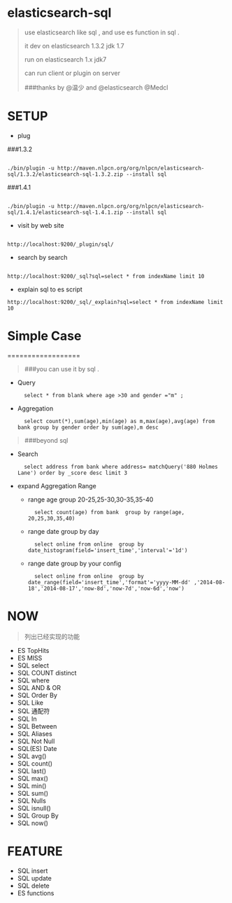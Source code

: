 elasticsearch-sql
=================

> use elasticsearch like sql , and use es function in sql .
>  
> it dev on elasticsearch 1.3.2 jdk 1.7
> 
> run on elasticsearch 1.x jdk7
>
> can run client or plugin on server
> 
> ###thanks by @温少 and @elasticsearch @Medcl 


# SETUP 

* plug

###1.3.2
````

./bin/plugin -u http://maven.nlpcn.org/org/nlpcn/elasticsearch-sql/1.3.2/elasticsearch-sql-1.3.2.zip --install sql 

````

###1.4.1
````

./bin/plugin -u http://maven.nlpcn.org/org/nlpcn/elasticsearch-sql/1.4.1/elasticsearch-sql-1.4.1.zip --install sql 

````

* visit by web site

````

http://localhost:9200/_plugin/sql/

````




* search by search

````

http://localhost:9200/_sql?sql=select * from indexName limit 10 

````

* explain sql to es script

````
http://localhost:9200/_sql/_explain?sql=select * from indexName limit 10  

```` 



# Simple Case

==================

> ###you can use it by sql .

* Query

    	select * from blank where age >30 and gender ="m" ;

* Aggregation

        select count(*),sum(age),min(age) as m,max(age),avg(age) from bank group by gender order by sum(age),m desc

> ###beyond sql

* Search

        select address from bank where address= matchQuery('880 Holmes Lane') order by _score desc limit 3 
        

* expand Aggregation Range
	
	+ range age group 20-25,25-30,30-35,35-40

			select count(age) from bank  group by range(age, 20,25,30,35,40) 


	+ range date group by day 
	
			select online from online  group by date_histogram(field='insert_time','interval'='1d') 

	+ range date group by your config
	
			select online from online  group by date_range(field='insert_time','format'='yyyy-MM-dd' ,'2014-08-18','2014-08-17','now-8d','now-7d','now-6d','now')



# NOW

> 列出已经实现的功能
*  ES TopHits
*  ES MISS
*  SQL select
*  SQL COUNT distinct
*  SQL where
*  SQL AND & OR
*  SQL Order By
*  SQL Like
*  SQL 通配符
*  SQL In
*  SQL Between
*  SQL Aliases
*  SQL Not Null
*  SQL(ES) Date
*  SQL avg()
*  SQL count()
*  SQL last()
*  SQL max()
*  SQL min()
*  SQL sum()
*  SQL Nulls
*  SQL isnull()
*  SQL Group By
*  SQL now()

# FEATURE

*  SQL insert
*  SQL update
*  SQL delete
*  ES functions

